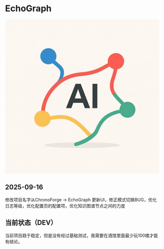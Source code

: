 # EchoGraph

![EchoGraph](assets/icons/OIG1.png)

## 2025-09-16
修改项目名字从ChronoForge -> EchoGraph 更新UI，修正模式切换BUG，优化日志等级，优化配置页的配置项，优化知识图谱节点之间的力度

## 当前状态（DEV）
当前项目趋于稳定，但是没有经过基础测试，我需要在酒馆里面最少玩100楼才能有结论。

